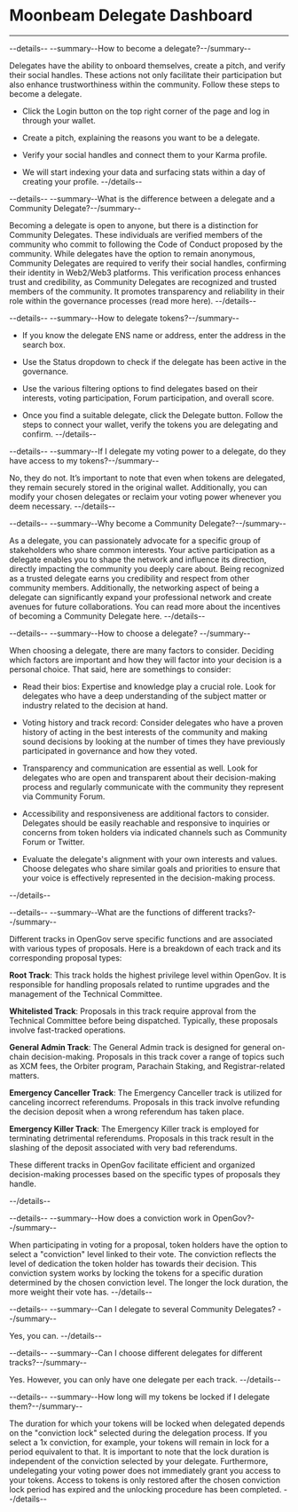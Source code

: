 # Moonbeam Delegate Dashboard

---

--details--
--summary--How to become a delegate?--/summary--

Delegates have the ability to onboard themselves, create a pitch, and verify their social handles. These actions not only facilitate their participation but also enhance trustworthiness within the community. Follow these steps to become a delegate.

- Click the Login button on the top right corner of the page and log in through your wallet.

- Create a pitch, explaining the reasons you want to be a delegate.

- Verify your social handles and connect them to your Karma profile.

- We will start indexing your data and surfacing stats within a day of creating your profile.
--/details--

--details--
--summary--What is the difference between a delegate and a Community Delegate?--/summary--

Becoming a delegate is open to anyone, but there is a distinction for Community Delegates. These individuals are verified members of the community who commit to following the Code of Conduct proposed by the community. While delegates have the option to remain anonymous, Community Delegates are required to verify their social handles, confirming their identity in Web2/Web3 platforms. This verification process enhances trust and credibility, as Community Delegates are recognized and trusted members of the community. It promotes transparency and reliability in their role within the governance processes (read more here).
--/details--

--details--
--summary--How to delegate tokens?--/summary--

- If you know the delegate ENS name or address, enter the address in the search box.

- Use the Status dropdown to check if the delegate has been active in the governance.

- Use the various filtering options to find delegates based on their interests, voting participation, Forum participation, and overall score.

- Once you find a suitable delegate, click the Delegate button. Follow the steps to connect your wallet, verify the tokens you are delegating and confirm.
  --/details--

--details--
--summary--If I delegate my voting power to a delegate, do they have access to my tokens?--/summary--

No, they do not. It’s important to note that even when tokens are delegated, they remain securely stored in the original wallet. Additionally, you can modify your chosen delegates or reclaim your voting power whenever you deem necessary.
--/details--

--details--
--summary--Why become a Community Delegate?--/summary--

As a delegate, you can passionately advocate for a specific group of stakeholders who share common interests. Your active participation as a delegate enables you to shape the network and influence its direction, directly impacting the community you deeply care about. Being recognized as a trusted delegate earns you credibility and respect from other community members. Additionally, the networking aspect of being a delegate can significantly expand your professional network and create avenues for future collaborations. You can read more about the incentives of becoming a Community Delegate here.
--/details--

--details--
--summary--How to choose a delegate? --/summary--

When choosing a delegate, there are many factors to consider. Deciding which factors are important and how they will factor into your decision is a personal choice. That said, here are somethings to consider: 

- Read their bios: Expertise and knowledge play a crucial role. Look for delegates who have a deep understanding of the subject matter or industry related to the decision at hand.

- Voting history and track record: Consider delegates who have a proven history of acting in the best interests of the community and making sound decisions by looking at the number of times they have previously participated in governance and how they voted.

- Transparency and communication are essential as well. Look for delegates who are open and transparent about their decision-making process and regularly communicate with the community they represent via Community Forum.

- Accessibility and responsiveness are additional factors to consider. Delegates should be easily reachable and responsive to inquiries or concerns from token holders via indicated channels such as Community Forum or Twitter.

- Evaluate the delegate's alignment with your own interests and values. Choose delegates who share similar goals and priorities to ensure that your voice is effectively represented in the decision-making process.

--/details--

--details--
--summary--What are the functions of different tracks?--/summary--

Different tracks in OpenGov serve specific functions and are associated with various types of proposals. Here is a breakdown of each track and its corresponding proposal types:

**Root Track**: This track holds the highest privilege level within OpenGov. It is responsible for handling proposals related to runtime upgrades and the management of the Technical Committee.

**Whitelisted Track**: Proposals in this track require approval from the Technical Committee before being dispatched. Typically, these proposals involve fast-tracked operations.

**General Admin Track**: The General Admin track is designed for general on-chain decision-making. Proposals in this track cover a range of topics such as XCM fees, the Orbiter program, Parachain Staking, and Registrar-related matters.

**Emergency Canceller Track**: The Emergency Canceller track is utilized for canceling incorrect referendums. Proposals in this track involve refunding the decision deposit when a wrong referendum has taken place.

**Emergency Killer Track**: The Emergency Killer track is employed for terminating detrimental referendums. Proposals in this track result in the slashing of the deposit associated with very bad referendums.

These different tracks in OpenGov facilitate efficient and organized decision-making processes based on the specific types of proposals they handle.

--/details--

--details--
--summary--How does a conviction work in OpenGov?--/summary--

When participating in voting for a proposal, token holders have the option to select a "conviction" level linked to their vote. The conviction reflects the level of dedication the token holder has towards their decision. This conviction system works by locking the tokens for a specific duration determined by the chosen conviction level. The longer the lock duration, the more weight their vote has.
--/details--

--details--
--summary--Can I delegate to several Community Delegates? --/summary--

Yes, you can.
--/details--

--details--
--summary--Can I choose different delegates for different tracks?--/summary--

Yes. However, you can only have one delegate per each track.
--/details--

--details--
--summary--How long will my tokens be locked if I delegate them?--/summary--

The duration for which your tokens will be locked when delegated depends on the "conviction lock" selected during the delegation process. If you select a 1x conviction, for example, your tokens will remain in lock for a period equivalent to that. It is important to note that the lock duration is independent of the conviction selected by your delegate. Furthermore, undelegating your voting power does not immediately grant you access to your tokens. Access to tokens is only restored after the chosen conviction lock period has expired and the unlocking procedure has been completed.
--/details--
